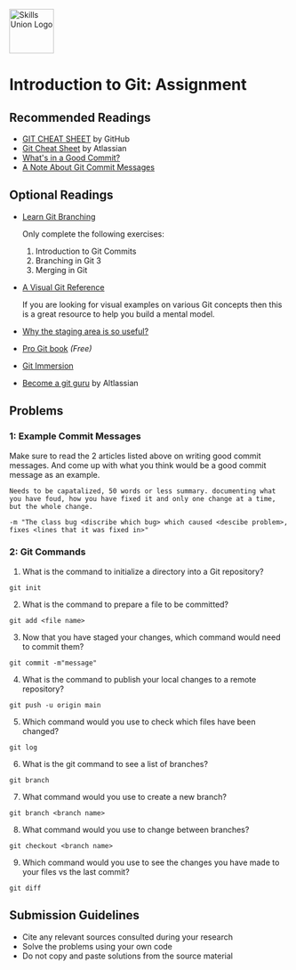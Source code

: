 [<img src="assets/images/su-logo.png" alt="Skills Union Logo" height="80px" />](https://www.skillsunion.com/)

# Introduction to Git: Assignment

## Recommended Readings

- [GIT CHEAT SHEET](https://education.github.com/git-cheat-sheet-education.pdf) by GitHub
- [Git Cheat Sheet](https://www.atlassian.com/dam/jcr:e7e22f25-bba2-4ef1-a197-53f46b6df4a5/SWTM-2088_Atlassian-Git-Cheatsheet.pdf) by Atlassian
- [What's in a Good Commit?](http://dev.solita.fi/2013/07/04/whats-in-a-good-commit.html)
- [A Note About Git Commit Messages](http://tbaggery.com/2008/04/19/a-note-about-git-commit-messages.html)

## Optional Readings

- [Learn Git Branching](https://learngitbranching.js.org/)

  Only complete the following exercises:
  1. Introduction to Git Commits
  2. Branching in Git 3
  3. Merging in Git
- [A Visual Git Reference](http://marklodato.github.io/visual-git-guide/index-en.html)

  If you are looking for visual examples on various Git concepts then this is a great resource to help you build a mental model.
- [Why the staging area is so useful?](https://gitolite.com/uses-of-index.html)
- [Pro Git book](https://git-scm.com/book/en/v2) _(Free)_
- [Git Immersion](https://gitimmersion.com/index.html)
- [Become a git guru](https://www.atlassian.com/git/tutorials) by Altlassian

## Problems

### 1: Example Commit Messages

Make sure to read the 2 articles listed above on writing good commit messages. And come up with what you think would be a good commit message as an example.

```
Needs to be capatalized, 50 words or less summary. documenting what you have foud, how you have fixed it and only one change at a time, but the whole change.

-m "The class bug <discribe which bug> which caused <descibe problem>, fixes <lines that it was fixed in>"  
```

### 2: Git Commands

1. What is the command to initialize a directory into a Git repository?

```
git init
```

2. What is the command to prepare a file to be committed?

```
git add <file name>
```

3. Now that you have staged your changes, which command would need to commit them?

```
git commit -m"message"
```

4. What is the command to publish your local changes to a remote repository?

```
git push -u origin main
```

5. Which command would you use to check which files have been changed?

```
git log
```

6. What is the git command to see a list of branches?

```
git branch
```

7. What command would you use to create a new branch?

```
git branch <branch name>
```

8. What command would you use to change between branches?

```
git checkout <branch name>
```

9. Which command would you use to see the changes you have made to your files vs the last commit?

```
git diff
```

## Submission Guidelines

- Cite any relevant sources consulted during your research
- Solve the problems using your own code
- Do not copy and paste solutions from the source material

